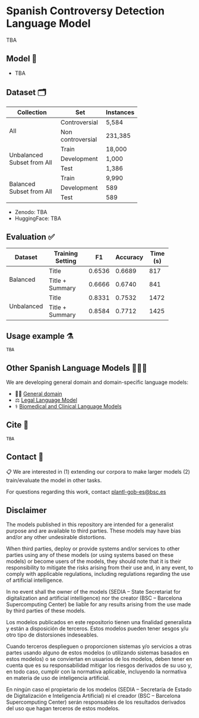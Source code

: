 # Spanish Controversy Detection Language Model

TBA

## Model 🤖
- TBA

## Dataset 🗂️

<table class="tg" style="undefined;table-layout: fixed; width: 353px">
<colgroup>
<col style="width: 150px">
<col style="width: 124px">
<col style="width: 79px">
</colgroup>
<thead>
  <tr>
    <th class="tg-0pky">Collection</th>
    <th class="tg-0pky">Set</th>
    <th class="tg-0pky">Instances</th>
  </tr>
</thead>
<tbody>
  <tr>
    <td class="tg-0pky" rowspan="2">All</td>
    <td class="tg-0pky">Controversial</td>
    <td class="tg-dvpl">5,584</td>
  </tr>
  <tr>
    <td class="tg-0pky">Non controversial</td>
    <td class="tg-dvpl">231,385</td>
  </tr>
  <tr>
    <td class="tg-0pky" rowspan="3">Unbalanced Subset from All</td>
    <td class="tg-0pky">Train</td>
    <td class="tg-dvpl">18,000</td>
  </tr>
  <tr>
    <td class="tg-0pky">Development</td>
    <td class="tg-dvpl">1,000</td>
  </tr>
  <tr>
    <td class="tg-0pky">Test</td>
    <td class="tg-dvpl">1,386</td>
  </tr>
  <tr>
    <td class="tg-0pky" rowspan="3">Balanced Subset from All</td>
    <td class="tg-0pky">Train</td>
    <td class="tg-dvpl">9,990</td>
  </tr>
  <tr>
    <td class="tg-0pky">Development</td>
    <td class="tg-dvpl">589</td>
  </tr>
  <tr>
    <td class="tg-0pky">Test</td>
    <td class="tg-dvpl">589</td>
  </tr>
</tbody>
</table>

- Zenodo: TBA
- HuggingFace: TBA

## Evaluation ✅
<table style="undefined;table-layout: fixed; width: 437px">
<colgroup>
<col style="width: 107px">
<col style="width: 138px">
<col style="width: 60px">
<col style="width: 68px">
<col style="width: 64px">
</colgroup>
<thead>
  <tr>
    <th>Dataset</th>
    <th>Training Setting</th>
    <th>F1</th>
    <th>Accuracy</th>
    <th>Time (s)</th>
  </tr>
</thead>
<tbody>
  <tr>
    <td rowspan="2">Balanced</td>
    <td>Title</td>
    <td>0.6536</td>
    <td>0.6689</td>
    <td>817</td>
  </tr>
  <tr>
    <td>Title + Summary</td>
    <td>0.6666</td>
    <td>0.6740</td>
    <td>841</td>
  </tr>
  <tr>
    <td rowspan="2">Unbalanced</td>
    <td>Title</td>
    <td>0.8331</td>
    <td>0.7532</td>
    <td>1472</td>
  </tr>
  <tr>
    <td>Title + Summary</td>
    <td>0.8584</td>
    <td>0.7712</td>
    <td>1425</td>
  </tr>
</tbody>
</table>

## Usage example ⚗️
```
TBA
```

## Other Spanish Language Models 👩‍👧‍👦
We are developing general domain and domain-specific language models:
- 💃🏻  [General domain](https://github.com/PlanTL-GOB-ES/lm-spanish)
- ⚖️ [Legal Language Model](https://github.com/PlanTL-GOB-ES/lm-legal-es)
- ⚕️ [Biomedical and Clinical Language Models](https://github.com/PlanTL-GOB-ES/lm-biomedical-clinical-es) 

## Cite 📣
```
TBA
```

## Contact 📧
📋 We are interested in (1) extending our corpora to make larger models (2) train/evaluate the model in other tasks.

For questions regarding this work, contact <plantl-gob-es@bsc.es>


## Disclaimer

The models published in this repository are intended for a generalist purpose and are available to third parties. These models may have bias and/or any other undesirable distortions.

When third parties, deploy or provide systems and/or services to other parties using any of these models (or using systems based on these models) or become users of the models, they should note that it is their responsibility to mitigate the risks arising from their use and, in any event, to comply with applicable regulations, including regulations regarding the use of artificial intelligence.

In no event shall the owner of the models (SEDIA – State Secretariat for digitalization and artificial intelligence) nor the creator (BSC – Barcelona Supercomputing Center) be liable for any results arising from the use made by third parties of these models.


Los modelos publicados en este repositorio tienen una finalidad generalista y están a disposición de terceros. Estos modelos pueden tener sesgos y/u otro tipo de distorsiones indeseables.

Cuando terceros desplieguen o proporcionen sistemas y/o servicios a otras partes usando alguno de estos modelos (o utilizando sistemas basados en estos modelos) o se conviertan en usuarios de los modelos, deben tener en cuenta que es su responsabilidad mitigar los riesgos derivados de su uso y, en todo caso, cumplir con la normativa aplicable, incluyendo la normativa en materia de uso de inteligencia artificial.

En ningún caso el propietario de los modelos (SEDIA – Secretaría de Estado de Digitalización e Inteligencia Artificial) ni el creador (BSC – Barcelona Supercomputing Center) serán responsables de los resultados derivados del uso que hagan terceros de estos modelos.
